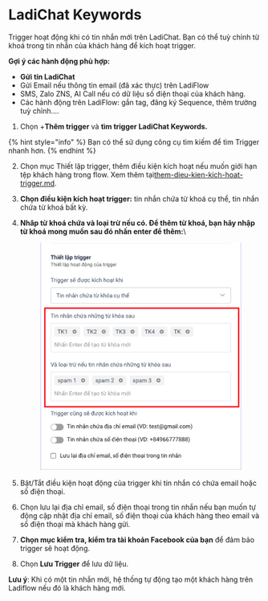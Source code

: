 # LadiChat Keywords

Trigger hoạt động khi có tin nhắn mới trên LadiChat. Bạn có thể tuỳ chỉnh từ khoá trong tin nhắn của khách hàng để kích hoạt trigger.

**Gợi ý các hành động phù hợp:**

* **Gửi tin LadiChat**
* Gửi Email nếu thông tin email (đã xác thực) trên LadiFlow
* SMS, Zalo ZNS, AI Call nếu có dữ liệu số điện thoại của khách hàng.
* Các hành động trên LadiFlow: gắn tag, đăng ký Sequence, thêm trường tuỳ chỉnh....

1. Chọn +**Thêm trigger** và **tìm trigger LadiChat Keywords.**

{% hint style="info" %}
Bạn có thể sử dụng công cụ tìm kiếm để tìm Trigger nhanh hơn.
{% endhint %}

2. Chọn mục Thiết lập trigger, thêm điều kiện kích hoạt nếu muốn giới hạn tệp khách hàng trong flow. Xem thêm tại[them-dieu-kien-kich-hoat-trigger.md](../them-dieu-kien-kich-hoat-trigger.md "mention").
3. **Chọn điều kiện kích hoạt trigger:** tin nhắn chứa từ khoá cụ thể, tin nhắn chứa từ khoá bất kỳ.
4.  **Nhâp từ khoá chứa và loại trừ nếu có. Để thêm từ khoá, bạn hãy nhập từ khoá mong muốn sau đó nhấn enter để thêm:**\


    <figure><img src="../../../../.gitbook/assets/image (568).png" alt=""><figcaption></figcaption></figure>
5. Bật/Tắt điều kiện hoạt động của trigger khi tin nhắn có chứa email hoặc số điện thoại.
6. Chọn lưu lại địa chỉ email, số điện thoại trong tin nhắn nếu bạn muốn tự động cập nhật địa chỉ email, số điện thoại của khách hàng theo email và số điện thoại mà khách hàng gửi.
7. **Chọn mục kiểm tra, kiểm tra tài khoản Facebook của bạn** để đảm bảo trigger sẽ hoạt động.
8. Chọn **Lưu Trigger** để lưu dữ liệu.

**Lưu ý**: Khi có một tin nhắn mới, hệ thống tự động tạo một khách hàng trên Ladiflow nếu đó là khách hàng mới.

